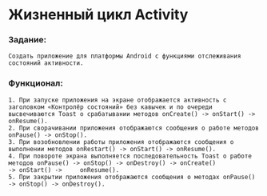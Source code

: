 # Жизненный цикл Activity

### Задание:

    Создать приложение для платформы Android с функциями отслеживания состояний активности.
  
### Функционал:

    1. При запуске приложения на экране отображается активность с заголовком «Контролёр состояний» без кавычек и по очереди 
    высвечиваются Toast о срабатывании методов onCreate() -> onStart() -> onResume().
    2. При сворачивании приложения отображаются сообщения о работе методов onPause() -> onStop().
    3. При возобновлении работы приложения отображаются сообщения о выполнении методов onRestart() -> onStart() -> onResume().
    4. При повороте экрана выполняется последовательность Toast о работе методов onPause() -> onStop() -> onDestroy() -> onCreate()
    -> onStart() ->     onResume().
    5. При закрытии приложения отображаются сообщения о методах onPause() -> onStop() -> onDestroy().
